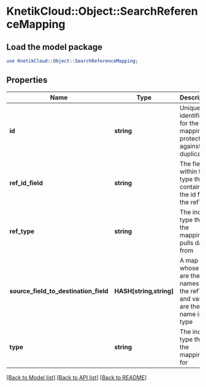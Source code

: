 # KnetikCloud::Object::SearchReferenceMapping

## Load the model package
```perl
use KnetikCloud::Object::SearchReferenceMapping;
```

## Properties
Name | Type | Description | Notes
------------ | ------------- | ------------- | -------------
**id** | **string** | Unique identifier for the mapping to protect against duplicates | 
**ref_id_field** | **string** | The field within the type that contains the id from the refType | 
**ref_type** | **string** | The index type that the mapping pulls data from | 
**source_field_to_destination_field** | **HASH[string,string]** | A map whose keys are the field names in the refType and values are the field name in the type | 
**type** | **string** | The index type that the mapping is for | 

[[Back to Model list]](../README.md#documentation-for-models) [[Back to API list]](../README.md#documentation-for-api-endpoints) [[Back to README]](../README.md)


